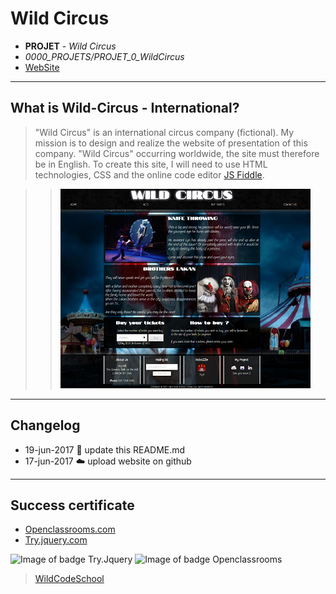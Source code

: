 # Wild Circus
- **PROJET** - *Wild Circus*
- *0000_PROJETS/PROJET_0_WildCircus*
- [WebSite](https://eoras.github.io/WCS_PROJET_0_WildCircus/)

----
## What is Wild-Circus - International?

> "Wild Circus" is an international circus company (fictional). My mission is to design and realize the website of presentation of this company. "Wild Circus" occurring worldwide, the site must therefore be in English. To create this site, I will need to use HTML technologies, CSS and the online code editor [JS Fiddle](https://jsfiddle.net/). 

> >![Image of Wild-Circus](https://raw.githubusercontent.com/Eoras/WCS_PROJECT_0_WildCircus/master/img/preview.png)

----
## Changelog
* 19-jun-2017 :pencil: update this README.md
* 17-jun-2017 :cloud: upload website on github

----
## Success certificate
* [Openclassrooms.com](https://openclassrooms.com/)
* [Try.jquery.com](http://try.jquery.com/)

![Image of badge Try.Jquery](https://raw.githubusercontent.com/Eoras/Wild-Circus/master/img/completed-try-jquery.png)
![Image of badge Openclassrooms](https://raw.githubusercontent.com/Eoras/Wild-Circus/master/img/completed-htmlcss.png)

> [WildCodeSchool](https://wildcodeschool.fr/)
